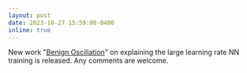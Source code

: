 ```yaml
---
layout: post
date: 2023-10-27 15:59:00-0400
inline: true
---
```


New work "<a href="https://arxiv.org/pdf/2310.17074.pdf">Benign Oscillation</a>" on explaining the large learning rate NN training is released. Any comments are welcome.